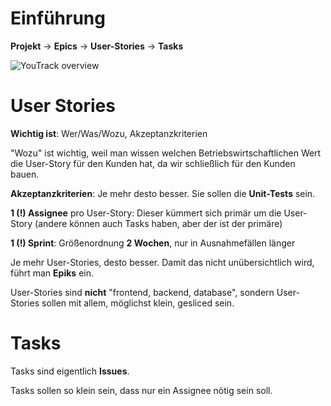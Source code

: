 # Einführung
**Projekt** $\rightarrow$ **Epics** $\rightarrow$ **User-Stories** $\rightarrow$ **Tasks**

![YouTrack overview](assets/youtrack-overview.png)

# User Stories
**Wichtig ist**: Wer/Was/Wozu, Akzeptanzkriterien

"Wozu" ist wichtig, weil man wissen welchen Betriebswirtschaftlichen Wert die User-Story für den Kunden hat, da wir schließlich für den Kunden bauen.

**Akzeptanzkriterien**: Je mehr desto besser. Sie sollen die **Unit-Tests** sein.

**1 (!) Assignee** pro User-Story: Dieser kümmert sich primär um die User-Story (andere können auch Tasks haben, aber der ist der primäre) 

**1 (!) Sprint**: Größenordnung **2 Wochen**, nur in Ausnahmefällen länger

Je mehr User-Stories, desto besser. Damit das nicht unübersichtlich wird, führt man **Epiks** ein. 

User-Stories sind **nicht** "frontend, backend, database", sondern User-Stories sollen mit allem, möglichst klein, gesliced sein.

# Tasks
Tasks sind eigentlich **Issues**. 

Tasks sollen so klein sein, dass nur ein Assignee nötig sein soll. 